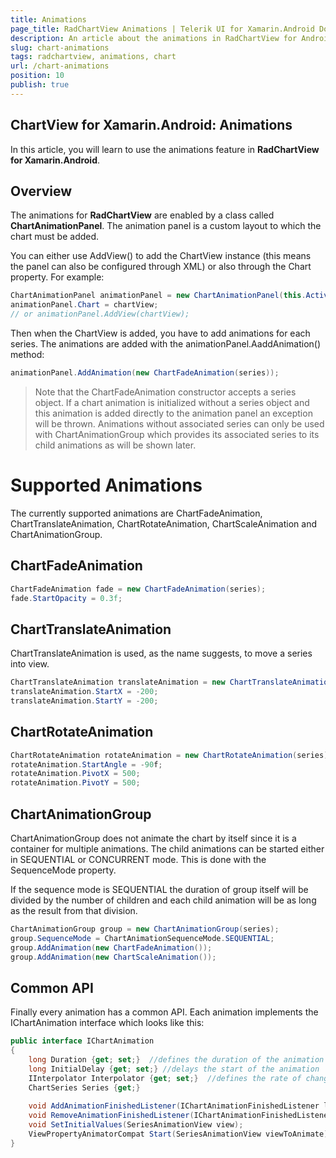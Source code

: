```yaml
---
title: Animations
page_title: RadChartView Animations | Telerik UI for Xamarin.Android Documentation
description: An article about the animations in RadChartView for Android. This article explains how to use the chart animations.
slug: chart-animations
tags: radchartview, animations, chart
url: /chart-animations
position: 10
publish: true
---
```


## ChartView for Xamarin.Android: Animations

In this article, you will learn to use the animations feature in **RadChartView for Xamarin.Android**.

## Overview

The animations for **RadChartView** are enabled by a class called **ChartAnimationPanel**. The animation panel is a custom layout to which the chart must be added.

You can either use АddView() to add the ChartView instance (this means the panel can also be configured through XML) or also through the Chart property. For example:

```C#
ChartAnimationPanel animationPanel = new ChartAnimationPanel(this.Activity);
animationPanel.Chart = chartView;
// or animationPanel.AddView(chartView);
```

Then when the ChartView is added, you have to add animations for each series. The animations are added with the animationPanel.AaddAnimation() method:

```C#
animationPanel.AddAnimation(new ChartFadeAnimation(series));
```

>Note that the ChartFadeAnimation constructor accepts a series object. If a chart animation is initialized without a series object and this animation is
added directly to the animation panel an exception will be thrown. Animations without associated series can only be used with ChartAnimationGroup which
provides its associated series to its child animations as will be shown later.

# Supported Animations

The currently supported animations are ChartFadeAnimation, ChartTranslateAnimation, ChartRotateAnimation, ChartScaleAnimation and ChartAnimationGroup.

## ChartFadeAnimation

```C#
ChartFadeAnimation fade = new ChartFadeAnimation(series);
fade.StartOpacity = 0.3f;
```

## ChartTranslateAnimation

ChartTranslateAnimation is used, as the name suggests, to move a series into view.

```C#
ChartTranslateAnimation translateAnimation = new ChartTranslateAnimation(series);
translateAnimation.StartX = -200;
translateAnimation.StartY = -200;
``` 

## ChartRotateAnimation

```C#
ChartRotateAnimation rotateAnimation = new ChartRotateAnimation(series);
rotateAnimation.StartAngle = -90f;
rotateAnimation.PivotX = 500;
rotateAnimation.PivotY = 500;
```

## ChartAnimationGroup

ChartAnimationGroup does not animate the chart by itself since it is a container for multiple animations. The child animations can be started either in SEQUENTIAL or CONCURRENT mode. This is done with the SequenceMode property.

If the sequence mode is SEQUENTIAL the duration of group itself will be divided by the number of children and each child animation will be as long as the result from that division.

```C#
ChartAnimationGroup group = new ChartAnimationGroup(series);
group.SequenceMode = ChartAnimationSequenceMode.SEQUENTIAL;
group.AddAnimation(new ChartFadeAnimation());
group.AddAnimation(new ChartScaleAnimation());
```

## Common API

Finally every animation has a common API. Each animation implements the IChartAnimation interface which looks like this:

```C#
public interface IChartAnimation
{	
    long Duration {get; set;}  //defines the duration of the animation
	long InitialDelay {get; set;} //delays the start of the animation
    IInterpolator Interpolator {get; set;}  //defines the rate of change of the animation 
    ChartSeries Series {get;}
	
    void AddAnimationFinishedListener(IChartAnimationFinishedListener listener);
    void RemoveAnimationFinishedListener(IChartAnimationFinishedListener listener);
	void SetInitialValues(SeriesAnimationView view);
	ViewPropertyAnimatorCompat Start(SeriesAnimationView viewToAnimate);  
}
```
